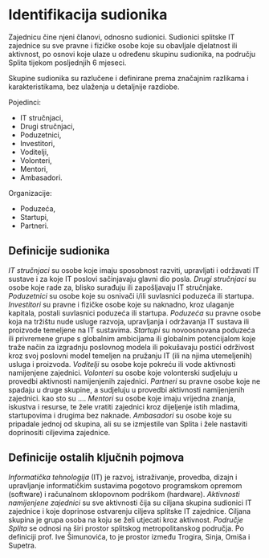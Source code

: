# Identifikacija sudionika
Zajednicu čine njeni članovi, odnosno sudionici. 
Sudionici splitske IT zajednice su sve pravne i fizičke osobe koje su obavljale djelatnost ili aktivnost, po osnovi koje ulaze u određenu skupinu sudionika, na području Splita tijekom posljednjih 6 mjeseci.

Skupine sudionika su razlučene i definirane prema značajnim razlikama i karakteristikama, bez ulaženja u detaljnije razdiobe.

Pojedinci:
* IT stručnjaci, 
* Drugi stručnjaci,
* Poduzetnici, 
* Investitori, 
* Voditelji, 
* Volonteri, 
* Mentori, 
* Ambasadori.

Organizacije:
* Poduzeća, 
* Startupi, 
* Partneri.

## Definicije sudionika
*IT stručnjaci* su osobe koje imaju sposobnost razviti, upravljati i održavati IT sustave i za koje IT poslovi sačinjavaju glavni dio posla.
*Drugi stručnjaci* su osobe koje rade za, blisko surađuju ili zapošljavaju IT stručnjake.
*Poduzetnici* su osobe koje su osnivači i/ili suvlasnici poduzeća ili startupa.
*Investitori* su pravne i fizičke osobe koje su naknadno, kroz ulaganje kapitala, postali suvlasnici poduzeća ili startupa.
*Poduzeća* su pravne osobe koja na tržištu nude usluge razvoja, upravljanja i održavanja IT sustava ili proizvode temeljene na IT sustavima.
*Startupi* su novoosnovana poduzeća ili privremene grupe s globalnim ambicijama ili globalnim potencijalom koje traže način za izgradnju poslovnog modela ili pokušavaju postići održivost kroz svoj poslovni model temeljen na pružanju IT (ili na njima utemeljenih) usluga i proizvoda.
*Voditelji* su osobe koje pokreću ili vode aktivnosti namijenjene zajednici.
*Volonteri* su osobe koje volonterski sudjeluju u provedbi aktivnosti namijenjenih zajednici.
*Partneri* su pravne osobe koje ne spadaju u druge skupine, a sudjeluju u provedbi aktivnosti namijenjenih zajednici. kao sto su ....
*Mentori* su osobe koje imaju vrijedna znanja, iskustva i resurse, te žele vratiti zajednici kroz dijeljenje istih mladima, startupovima i drugima bez naknade.
*Ambasadori* su osobe koje su pripadale jednoj od skupina, ali su se izmjestile van Splita i žele nastaviti doprinositi ciljevima zajednice.

## Definicije ostalih ključnih pojmova
*Informatička tehnologija* (IT) je razvoj, istraživanje, provedba, dizajn i upravljanje informatičkim sustavima pogotovo programskom opremom (software) i računalnom sklopovnom podrškom (hardware). 
*Aktivnosti namijenjene zajednici* su sve aktivnosti čija su ciljana skupina sudionici IT zajednice i koje doprinose ostvarenju ciljeva splitske IT zajednice. Ciljana skupina je grupa osoba na koju se želi utjecati kroz aktivnost.
*Područje Splita* se odnosi na širi prostor splitskog metropolitanskog područja. Po definiciji prof. Ive Šimunovića, to je prostor između Trogira, Sinja, Omiša i Supetra.

